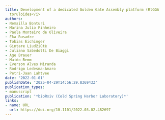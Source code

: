 ```yaml
---
title: Development of a dedicated Golden Gate Assembly platform (RtGGA) for <i>Rhodotorula
  toruloides</i>
authors:
- Nemailla Bonturi
- Marina Julio Pinheiro
- Paola Monteiro de Oliveira
- Eka Rusadze
- Tobias Eichinger
- Gintare Liudžiūtė
- Juliano Sabedotti De Biaggi
- Age Brauer
- Maido Remm
- Everson Alves Miranda
- Rodrigo Ledesma‐Amaro
- Petri‐Jaan Lahtvee
date: '2022-01-01'
publishDate: '2025-04-29T14:56:29.836943Z'
publication_types:
- manuscript
publication: '*bioRxiv (Cold Spring Harbor Laboratory)*'
links:
- name: URL
  url: https://doi.org/10.1101/2022.03.02.482697
---
```

